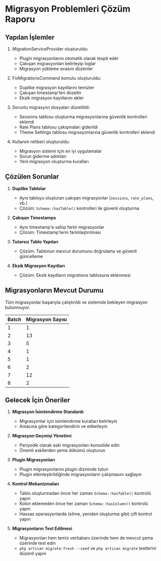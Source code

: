 # Migrasyon Problemleri Çözüm Raporu

## Yapılan İşlemler

1. MigrationServiceProvider oluşturuldu:
   - Plugin migrasyonlarını otomatik olarak tespit eder
   - Çakışan migrasyonları belirleyip loglar
   - Migrasyon yükleme sırasını düzenler

2. FixMigrationsCommand komutu oluşturuldu:
   - Duplike migrasyon kayıtlarını temizler
   - Çakışan timestamp'leri düzeltir
   - Eksik migrasyon kayıtlarını ekler

3. Sorunlu migrasyon dosyaları düzeltildi:
   - Sessions tablosu oluşturma migrasyonlarına güvenlik kontrolleri eklendi
   - Rate Plans tablosu çakışmaları giderildi
   - Theme Settings tablosu migrasyonlarına güvenlik kontrolleri eklendi

4. Kullanım rehberi oluşturuldu:
   - Migrasyon sistemi için en iyi uygulamalar
   - Sorun giderme adımları
   - Yeni migrasyon oluşturma kuralları

## Çözülen Sorunlar

1. **Duplike Tablolar**
   - Aynı tabloyu oluşturan çakışan migrasyonlar (`sessions`, `rate_plans`, vb.)
   - Çözüm: `Schema::hasTable()` kontrolleri ile güvenli oluşturma

2. **Çakışan Timestamps**
   - Aynı timestamp'e sahip farklı migrasyonlar
   - Çözüm: Timestamp'lerin farklılaştırılması

3. **Tutarsız Tablo Yapıları**
   - Çözüm: Tablonun mevcut durumunu doğrulama ve güvenli güncelleme

4. **Eksik Migrasyon Kayıtları**
   - Çözüm: Eksik kayıtların migrations tablosuna eklenmesi

## Migrasyonların Mevcut Durumu

Tüm migrasyonlar başarıyla çalıştırıldı ve sistemde bekleyen migrasyon bulunmuyor.

| Batch | Migrasyon Sayısı |
|-------|-----------------|
| 1     | 1               |
| 2     | 13              |
| 3     | 5               |
| 4     | 1               |
| 5     | 1               |
| 6     | 2               |
| 7     | 12              |
| 8     | 2               |

## Gelecek İçin Öneriler

1. **Migrasyon İsimlendirme Standardı**
   - Migrasyonlar için isimlendirme kuralları belirleyin
   - Amacına göre kategorilendirin ve etiketleyin

2. **Migrasyon Geçmişi Yönetimi**
   - Periyodik olarak eski migrasyonları konsolide edin
   - Önemli eskilerden şema dökümü oluşturun

3. **Plugin Migrasyonları**
   - Plugin migrasyonlarını plugin dizininde tutun
   - Plugin etkinleştirildiğinde migrasyonların çalışmasını sağlayın

4. **Kontrol Mekanizmaları**
   - Tablo oluşturmadan önce her zaman `Schema::hasTable()` kontrolü yapın
   - Kolon eklemeden önce her zaman `Schema::hasColumn()` kontrolü yapın
   - Hassas operasyonlarda (silme, yeniden oluşturma gibi) çift kontrol yapın

5. **Migrasyonların Test Edilmesi**
   - Migrasyonları hem temiz veritabanı üzerinde hem de mevcut şema üzerinde test edin
   - `php artisan migrate:fresh --seed` ve `php artisan migrate` testlerini düzenli yapın